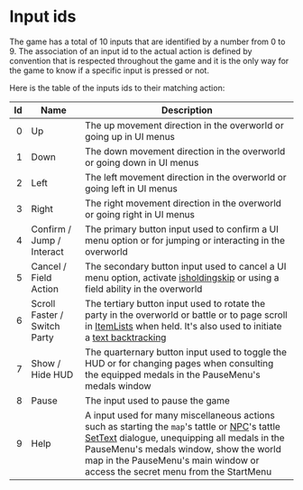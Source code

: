 # Input ids
The game has a total of 10 inputs that are identified by a number from 0 to 9. The association of an input id to the actual action is defined by convention that is respected throughout the game and it is the only way for the game to know if a specific input is pressed or not.

Here is the table of the inputs ids to their matching action:

|Id|Name|Description|
|-:|----|-----------|
|0|Up|The up movement direction in the overworld or going up in UI menus|
|1|Down|The down movement direction in the overworld or going down in UI menus|
|2|Left|The left movement direction in the overworld or going left in UI menus|
|3|Right|The right movement direction in the overworld or going right in UI menus|
|4|Confirm / Jump / Interact|The primary button input used to confirm a UI menu option or for jumping or interacting in the overworld|
|5|Cancel / Field Action|The secondary button input used to cancel a UI menu option, activate [isholdingskip](../SetText/Related%20Systems/Text%20advance.md) or using a field ability in the overworld|
|6|Scroll Faster / Switch Party|The tertiary button input used to rotate the party in the overworld or battle or to page scroll in [ItemLists](../ItemList/ItemList.md) when held. It's also used to initiate a [text backtracking](../SetText/Related%20Systems/Backtracking.md)|
|7|Show / Hide HUD|The quarternary button input used to toggle the HUD or for changing pages when consulting the equipped medals in the PauseMenu's medals window|
|8|Pause|The input used to pause the game|
|9|Help|A input used for many miscellaneous actions such as starting the `map`'s tattle or [NPC](../Entities/NPCControl/NPC.md)'s tattle [SetText](../SetText/SetText.md) dialogue, unequipping all medals in the PauseMenu's medals window, show the world map in the PauseMenu's main window or access the secret menu from the StartMenu|
